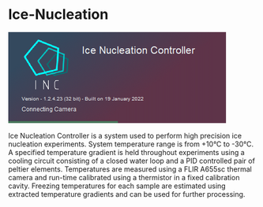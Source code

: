 # Ice-Nucleation
 
![](https://github.com/Aarhus-University-MPE/Ice-Nucleation-Controller/blob/main/docs/assets/INC_SplashLoad.png)

Ice Nucleation Controller is a system used to perform high precision ice nucleation experiments. System temperature range is from +10°C to -30°C. A specified temperature gradient is held throughout experiments using a cooling circuit consisting of a closed water loop and a PID controlled pair of peltier elements. Temperatures are measured using a FLIR A655sc thermal camera and run-time calibrated using a thermistor in a fixed calibration cavity. Freezing temperatures for each sample are estimated using extracted temperature gradients and can be used for further processing.

